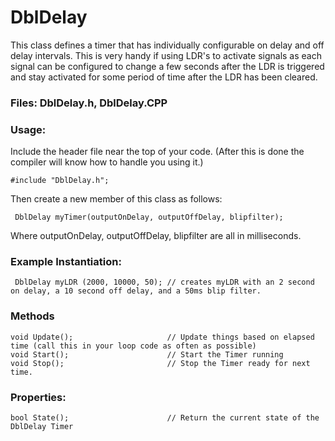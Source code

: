 # DblDelay

This class defines a timer that has individually configurable on delay and off delay intervals.
This is very handy if using LDR's to activate signals as each signal can be configured to change a few seconds after the LDR is triggered
and stay activated for some period of time after the LDR has been cleared.

### Files: DblDelay.h, DblDelay.CPP

### Usage:
Include the header file near the top of your code. (After this is done the compiler will know how to handle you using it.)

    #include "DblDelay.h";

Then create a new member of this class as follows:

     DblDelay myTimer(outputOnDelay, outputOffDelay, blipfilter);

Where outputOnDelay, outputOffDelay, blipfilter are all in milliseconds.

### Example Instantiation:
     DblDelay myLDR (2000, 10000, 50); // creates myLDR with an 2 second on delay, a 10 second off delay, and a 50ms blip filter.

### Methods
    void Update();                     // Update things based on elapsed time (call this in your loop code as often as possible)
    void Start();                      // Start the Timer running
    void Stop();                       // Stop the Timer ready for next time.

### Properties:
    bool State();                      // Return the current state of the DblDelay Timer
